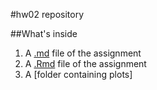 #hw02 repository

##What's inside
1. A [.md](https://github.com/STAT545-UBC-students/hw02-tsmith93/blob/master/hw02-tsmith93.md) file of the assignment
2. A [.Rmd](https://github.com/STAT545-UBC-students/hw02-tsmith93/blob/master/hw02-tsmith93.Rmd) file of the assignment
3. A [folder containing plots]